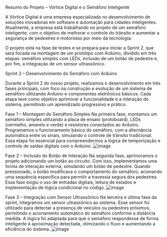 Resumo do Projeto – Vórtice Digital e o Semáforo Inteligente

A Vórtice Digital é uma empresa especializada no desenvolvimento de soluções inovadoras em software e automação para cidades inteligentes. Atualmente, a empresa está trabalhando no projeto de um semáforo inteligente, com o objetivo de melhorar o controle do trânsito e aumentar a segurança de pedestres e motoristas por meio da tecnologia.

O projeto está na fase de testes e se prepara para iniciar a Sprint 2, que será focada na montagem de um protótipo com Arduino, dividido em três etapas: semáforo simples com LEDs, inclusão de um botão de pedestre e, por fim, a integração de um sensor ultrassônico.





Sprint 2 – Desenvolvimento do Semáforo com Arduino

Durante a Sprint 2 do nosso projeto, realizamos o desenvolvimento em três fases principais, com foco na construção e evolução de um sistema de semáforo utilizando Arduino e componentes eletrônicos básicos. Cada etapa teve como objetivo aprimorar a funcionalidade e a interação do sistema, permitindo um aprendizado progressivo e prático.

Fase 1 – Montagem do Semáforo Simples
Na primeira fase, montamos um semáforo simples utilizando a placa de ensaio (protoboard), LEDs (vermelho, amarelo e verde) e resistores conectados ao Arduino. Programamos o funcionamento básico do semáforo, com a alternância automática entre os sinais, simulando o controle de trânsito tradicional. Essa etapa foi essencial para compreendermos a lógica de temporização e controle de saídas digitais com o Arduino.
![image](https://github.com/user-attachments/assets/33618518-2821-4dae-9194-2f1620bcbd0e)


Fase 2 – Inclusão do Botão de Interação
Na segunda fase, aprimoramos o projeto adicionando um botão ao circuito. Com isso, implementamos uma forma de interação externa, simulando um botão de pedestre. Quando pressionado, o botão modificava o comportamento do semáforo, acionando uma sequência específica para permitir a travessia segura dos pedestres. Essa fase exigiu o uso de entradas digitais, leitura de estados e implementação de lógica condicional no código.
![image](https://github.com/user-attachments/assets/aeeaf43c-e202-4003-b914-8f9a3bd48900)


Fase 3 – Integração com Sensor Ultrassônico
Na terceira e última fase da sprint, integramos um sensor ultrassônico ao sistema. Esse sensor foi utilizado para detectar a presença de veículos ou pedestres próximos, permitindo o acionamento automático do semáforo conforme a distância medida. A lógica foi adaptada para que o semáforo respondesse de forma inteligente à aproximação detectada, otimizando o fluxo e aumentando a eficiência do sistema.
![image](https://github.com/user-attachments/assets/d9778b29-7cfe-4b2d-8cf0-cfbe8823280a)
